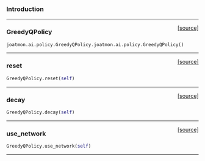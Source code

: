 ### Introduction

---

<span style="float:right;">[[source]](https://github.com/malkoch/joatmon/blob/master/joatmon/ai/policy.py#L6)</span>

### GreedyQPolicy

```python
joatmon.ai.policy.GreedyQPolicy.joatmon.ai.policy.GreedyQPolicy()
```

----

<span style="float:right;">[[source]](https://github.com/malkoch/joatmon/blob/master/joatmon/ai/policy.py#L10)</span>

### reset

```python
GreedyQPolicy.reset(self)
```

----

<span style="float:right;">[[source]](https://github.com/malkoch/joatmon/blob/master/joatmon/ai/policy.py#L13)</span>

### decay

```python
GreedyQPolicy.decay(self)
```

----

<span style="float:right;">[[source]](https://github.com/malkoch/joatmon/blob/master/joatmon/ai/policy.py#L16)</span>

### use_network

```python
GreedyQPolicy.use_network(self)
```

---
